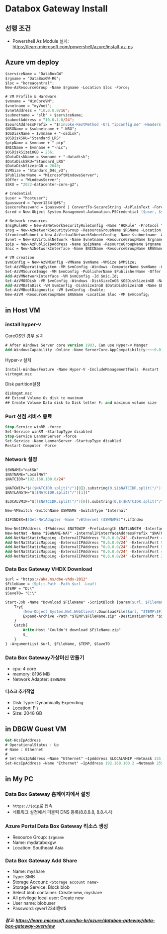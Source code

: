 # Databox Gateway Install
## 선행 조건
- Powershell Az Module 설치: https://learn.microsoft.com/powershell/azure/install-az-ps

## Azure vm deploy
```ps
$serviceName = "DataBoxGW"
$rgname = "DataBoxGW-RG";
$loc = "koreacentral";
New-AzResourceGroup -Name $rgname -Location $loc -Force;

# VM Profile & Hardware
$vmname = "WinCoreVM";
$vnetname = "myVnet";
$vnetAddress = "10.0.0.0/16";
$subnetname = "slb" + $serviceName;
$subnetAddress = "10.0.1.0/24";
$SourcAddressPrefix = "$(Invoke-RestMethod -Uri "ipconfig.me" -Headers @{Accept = "application/json"})"
$NSGName = $subnetname + "-NSG";
$OSDiskName = $vmname + "-osdisk";
$OSDiskSKU="Standard_LRS"
$pipName = $vmname + "-pip"
$NICName = $vmname + "-nic";
$OSDiskSizeinGB = 256;
$DataDiskName = $vmname + "-datadisk";
$DataDiskSKU="Standard_LRS"
$DataDiskSizeinGB = 2048;
$VMSize = "Standard_D4s_v3";
$PublisherName = "MicrosoftWindowsServer";
$Offer = "WindowsServer";
$SKU = "2022-datacenter-core-g2";

# Credential
$user = "hostuser";
$password = "qwer1234!@#$";
$securePassword = $password | ConvertTo-SecureString -AsPlainText -Force;  
$cred = New-Object System.Management.Automation.PSCredential ($user, $securePassword);

# Network resources
$nsgRuleHQ = New-AzNetworkSecurityRuleConfig -Name "HQRule" -Protocol "Tcp"  -Direction "Inbound" -Priority 1001 -SourceAddressPrefix $SourcAddressPrefix -SourcePortRange "*" -DestinationAddressPrefix "*" -DestinationPortRange "*" -Access Allow;
$nsg = New-AzNetworkSecurityGroup -ResourceGroupName $RGName -Location $loc -Name $NSGName  -SecurityRules $nsgRuleHQ;
$frontendSubnet = New-AzVirtualNetworkSubnetConfig -Name $subnetname -AddressPrefix $subnetAddress  -NetworkSecurityGroup $nsg;
$vnet = New-AzVirtualNetwork -Name $vnetname -ResourceGroupName $rgname -Location $loc -AddressPrefix $vnetAddress -Subnet $frontendSubnet;
$pip = New-AzPublicIpAddress -Name $pipName -ResourceGroupName $rgname -Location $loc -AllocationMethod Dynamic;
$nic = New-AzNetworkInterface -Name $NICName -ResourceGroupName $RGName -Location $loc -SubnetId $vnet.Subnets[0].Id -EnableAcceleratedNetworking -PublicIpAddressId $PIP.Id;

# VM creation
$vmConfig = New-AzVMConfig -VMName $vmName -VMSize $VMSize;
Set-AzVMOperatingSystem -VM $vmConfig -Windows -ComputerName $vmName -Credential $cred;
Set-AzVMSourceImage -VM $vmConfig -PublisherName $PublisherName -Offer $Offer -Skus $SKU -Version "latest";
Add-AzVMNetworkInterface -VM $vmConfig -Id $nic.Id;
Set-AzVMOSDisk -VM $vmConfig -Windows -DiskSizeInGB $OSDiskSizeinGB -Name $OSDiskName -StorageAccountType $OSDiskSKU -CreateOption "FromImage";
Add-AzVMDataDisk -VM $vmConfig -DiskSizeInGB $DataDiskSizeinGB -Name $DataDiskName -StorageAccountType $DataDiskSKU -LUN 0 -CreateOption "Empty";
Set-AzVMBootDiagnostic -VM $vmConfig -Enable;
New-AzVM -ResourceGroupName $RGName -Location $loc -VM $vmConfig;
```

## in Host VM
### install hyper-v
CoreOS인 경우 설치
```ps
# After Windows Server core version 1903, Can use Hyper-v Manger
Add-WindowsCapability -Online -Name ServerCore.AppCompatibility~~~~0.0.1.0
```
Hyper-v 설치
```ps
Install-WindowsFeature -Name Hyper-V -IncludeManagementTools -Restart
virtmgmt.msc
```
Disk partition설정
```ps
diskmgmt.msc
## Extend Volume Os disk to maximum
## Create Volume Data disk to Disk letter F: and maximum volume size
```
### Port 선점 서비스 종료
```ps
Stop-Service winRM -force
Set-Service winRM -StartupType disabled
Stop-Service LanmanServer -force
Set-Service -Name LanmanServer -StartupType disabled
Restart-Computer -Force
```
### Network 설정
```ps
$SWNAME="natSW"
$NATNAME="LocalNAT"
$NATCIDR="192.168.100.0/24"

$NATGWIP="$(($NATCIDR.split("/")[0]).substring(0,$($NATCIDR.split("/")[0]).Length-1))1"
$NATLANGTH="$($NATCIDR.split("/")[1])"

$LOCALVMIP="$(($NATCIDR.split("/")[0]).substring(0,$($NATCIDR.split("/")[0]).Length-1))2"

New-VMSwitch -SwitchName $SWNAME -SwitchType "Internal"

$IFINDEX=$(Get-NetAdapter -Name "vEthernet ($SWNAME)").ifIndex

New-NetIPAddress -IPAddress $NATGWIP -PrefixLength $NATLANGTH -InterfaceIndex "$IFINDEX"
New-NetNat -Name "$SWNAME-NAT" -InternalIPInterfaceAddressPrefix "$NATCIDR"
Add-NetNatStaticMapping -ExternalIPAddress "0.0.0.0/24" -ExternalPort 443 -Protocol TCP -InternalIPAddress "$LOCALVMIP" -InternalPort 443 -NatName "$SWNAME-NAT"
Add-NetNatStaticMapping -ExternalIPAddress "0.0.0.0/24" -ExternalPort 5985 -Protocol TCP -InternalIPAddress "$LOCALVMIP" -InternalPort 5985 -NatName "$SWNAME-NAT"
Add-NetNatStaticMapping -ExternalIPAddress "0.0.0.0/24" -ExternalPort 5986 -Protocol TCP -InternalIPAddress "$LOCALVMIP" -InternalPort 5986 -NatName "$SWNAME-NAT"
Add-NetNatStaticMapping -ExternalIPAddress "0.0.0.0/24" -ExternalPort 445 -Protocol TCP -InternalIPAddress "$LOCALVMIP" -InternalPort 445 -NatName "$SWNAME-NAT"
Add-NetNatStaticMapping -ExternalIPAddress "0.0.0.0/24" -ExternalPort 2049 -Protocol TCP -InternalIPAddress "$LOCALVMIP" -InternalPort 2049 -NatName "$SWNAME-NAT"
```

### Data Box Gateway VHDX Download
```ps
$url = "https://aka.ms/dbe-vhdx-2012" 
$FileName = (Split-Path -Path $url -Leaf)
$TEMP = "D:\"
$SaveTO= "C:\"

Start-Job -Name "Download $FileName" -ScriptBlock {param($url, $FileName, $TEMP, $SaveTO)
    Try{
        (New-Object System.Net.WebClient).DownloadFile($url, "$TEMP\$FileName.zip")
        Expand-Archive -Path "$TEMP\$FileName.zip" -DestinationPath "$SaveTO\$FileName"
    }
    Catch{
        Write-Host "Couldn't download $FileName.zip"
        $_
    }
} -ArgumentList $url, $FileName, $TEMP, $SaveTO
```
### Data Box Gateway가상머신 만들기
- cpu: 4 core
- memory: 8196 MB
- Network Adapter: `$SWNAME`
#### 디스크 추가작업
- Disk Type: Dynamically Expending
- Location: F:\
- Size: 2048 GB
## in DBGW Guest VM
```ps
Get-HcsIpAddress
# OperationalStatus : Up
# Name : Ethernet
#
# Set-HcsIpAddress –Name "Ethernet" –IpAddress $LOCALVMIP –Netmask 255.255.255.0 –Gateway $NATGWIP
Set-HcsIpAddress –Name "Ethernet" –IpAddress 192.168.100.2 –Netmask 255.255.255.0 –Gateway 192.168.100.1
```
## in My PC
### Data Box Gateway 홈페이지에서 설정
- `https://$pip`로 접속
- 네트워크 설정에서 퍼블릭 DNS 등록(8.8.8.8, 8.8.4.4)
### Azure Portal Data Box Gateway 리소스 생성
- Resource Group: `$rgname`
- Name: mydataboxgw
- Location: Southeast Asia
### Data Box Gateway Add Share
- Name: myshare
- Type: SMB
- Storage Account: `<Storage account name>`
- Storage Service: Block blob
- Select blob container: Create new, myshare
- All privilege local user: Create new
- User name: blobuser
- Password: qwer1234!@#$


##### 참고: https://learn.microsoft.com/ko-kr/azure/databox-gateway/data-box-gateway-overview